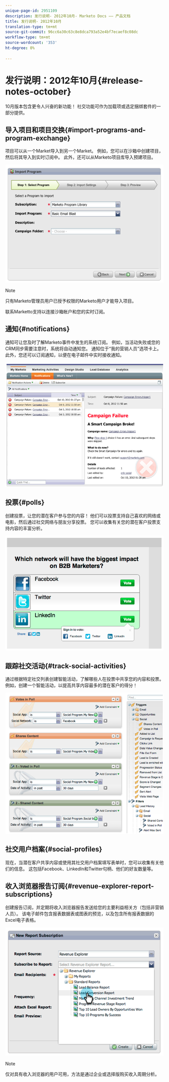 ```yaml
---
unique-page-id: 2951109
description: 发行说明- 2012年10月- Marketo Docs —— 产品文档
title: 发行说明- 2012年10月
translation-type: tm+mt
source-git-commit: 96cc6a30c63c8e8dca793a52e4bf7ecaef8c08dc
workflow-type: tm+mt
source-wordcount: '353'
ht-degree: 0%

---
```



# 发行说明：2012年10月{#release-notes-october}

10月版本包含更令人兴奋的新功能！ 社交功能可作为加载项或选定捆绑套件的一部分提供。

## 导入项目和项目交换{#import-programs-and-program-exchange}

项目可以从一个Market导入到另一个Market。 例如，您可以在沙箱中创建项目，然后将其导入到实时订阅中。 此外，还可以从Marketo项目库导入预建项目。

![](assets/image2014-9-23-10-3a46-3a42.png)

>[!NOTE]
>
>只有Marketo管理员用户已授予权限的Marketo用户才能导入项目。
>
>联系Marketto支持以连接沙箱帐户和您的实时订阅。

## 通知{#notifications}

通知可让您及时了解Marketo事件中发生的系统订阅。 例如，当活动失败或您的CRM同步需要注意时，系统将自动通知您。 通知位于“我的营销人员”选项卡上。 此外，您还可以订阅通知，以便在电子邮件中实时接收通知。

![](assets/image2014-9-23-10-3a46-3a53.png)

## 投票{#polls}

创建投票，让您的潜在客户参与您的内容！ 他们可以投票支持自己喜欢的网络或电影，然后通过社交网络与朋友分享投票。 您可以收集有关您的潜在客户投票支持内容的丰富分析。

![](assets/image2014-9-23-10-3a47-3a6.png)

## 跟踪社交活动{#track-social-activities}

通过根据特定社交列表创建智能活动，了解哪些人在投票中共享您的内容和投票。 例如，创建一个智能活动，以提高共享内容最多的潜在客户的得分！

![](assets/image2014-9-23-10-3a47-3a20.png)

## 社交用户档案{#social-profiles}

现在，当潜在客户共享内容或使用其社交用户档案填写表单时，您可以收集有关他们的信息。 这包括Facebook、LinkedIn和Twitter句柄、他们的好友数量等。

## 收入浏览器报告订阅{#revenue-explorer-report-subscriptions}

创建报告订阅，并定期将收入浏览器报告发送给您的主要利益相关方（包括非营销人员）。 该电子邮件包含报表数据表或图表的预览，以及包含所有报表数据的Excel电子表格。

![](assets/image2014-9-23-10-3a47-3a33.png)

>[!NOTE]
>
>仅对具有收入浏览器的用户可用，方法是通过企业或选择版购买收入周期分析。

